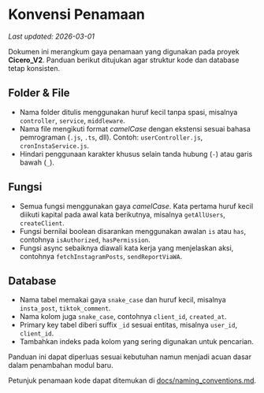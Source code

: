 # Konvensi Penamaan
*Last updated: 2026-03-01*

Dokumen ini merangkum gaya penamaan yang digunakan pada proyek **Cicero_V2**. Panduan berikut ditujukan agar struktur kode dan database tetap konsisten.

## Folder & File

- Nama folder ditulis menggunakan huruf kecil tanpa spasi, misalnya `controller`, `service`, `middleware`.
- Nama file mengikuti format *camelCase* dengan ekstensi sesuai bahasa pemrograman (`.js`, `.ts`, dll). Contoh: `userController.js`, `cronInstaService.js`.
- Hindari penggunaan karakter khusus selain tanda hubung (`-`) atau garis bawah (`_`).

## Fungsi

- Semua fungsi menggunakan gaya *camelCase*. Kata pertama huruf kecil diikuti kapital pada awal kata berikutnya, misalnya `getAllUsers`, `createClient`.
- Fungsi bernilai boolean disarankan menggunakan awalan `is` atau `has`, contohnya `isAuthorized`, `hasPermission`.
- Fungsi async sebaiknya diawali kata kerja yang menjelaskan aksi, contohnya `fetchInstagramPosts`, `sendReportViaWA`.

## Database

- Nama tabel memakai gaya `snake_case` dan huruf kecil, misalnya `insta_post`, `tiktok_comment`.
- Nama kolom juga `snake_case`, contohnya `client_id`, `created_at`.
- Primary key tabel diberi suffix `_id` sesuai entitas, misalnya `user_id`, `client_id`.
- Tambahkan indeks pada kolom yang sering digunakan untuk pencarian.

Panduan ini dapat diperluas sesuai kebutuhan namun menjadi acuan dasar dalam penambahan modul baru.

Petunjuk penamaan kode dapat ditemukan di [docs/naming_conventions.md](naming_conventions.md).
